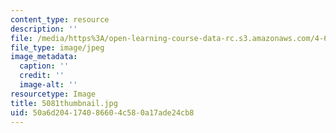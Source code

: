 ```yaml
---
content_type: resource
description: ''
file: /media/https%3A/open-learning-course-data-rc.s3.amazonaws.com/4-614-religious-architecture-and-islamic-cultures-fall-2002/50a6d204174086604c580a17ade24cb8_5081thumbnail.jpg
file_type: image/jpeg
image_metadata:
  caption: ''
  credit: ''
  image-alt: ''
resourcetype: Image
title: 5081thumbnail.jpg
uid: 50a6d204-1740-8660-4c58-0a17ade24cb8
---
```

